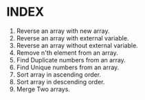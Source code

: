 
INDEX
======================================================

1. Reverse an array with new array.
2. Reverse an array with external variable.
3. Reverse an array without external variable.
4. Remove n'th element from an array. 
5. Find Duplicate numbers from an array.
6. Find Unique numbers from an array.
7. Sort array in ascending order.
8. Sort array in descending order.
9. Merge Two arrays.